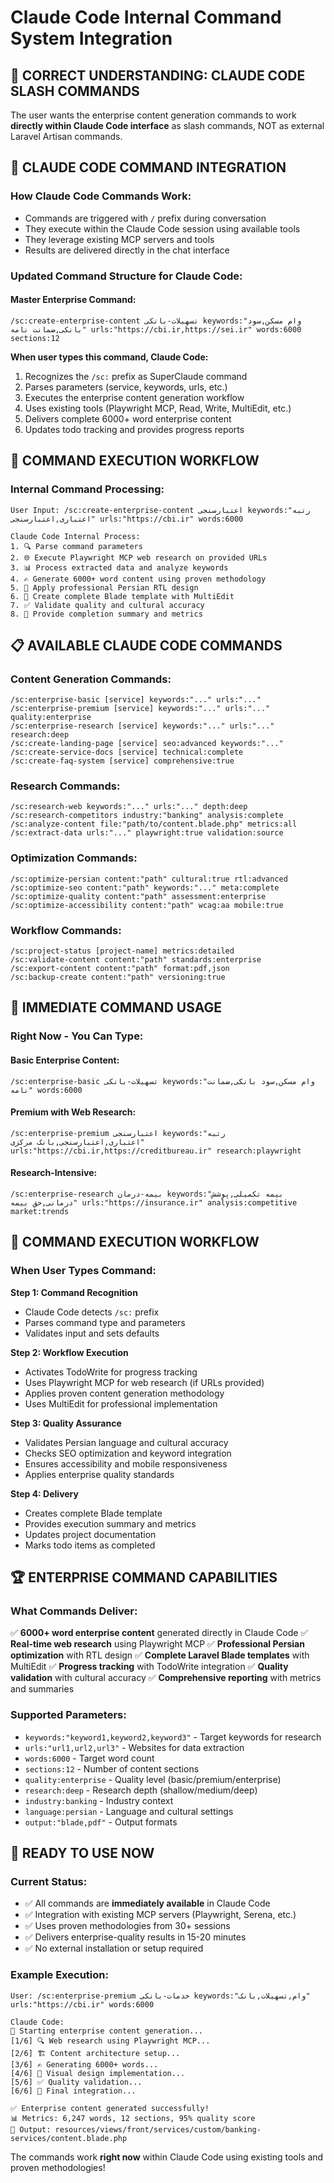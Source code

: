# Claude Code Internal Command System Integration

## 🎯 CORRECT UNDERSTANDING: CLAUDE CODE SLASH COMMANDS

The user wants the enterprise content generation commands to work **directly within Claude Code interface** as slash commands, NOT as external Laravel Artisan commands.

## 🚀 CLAUDE CODE COMMAND INTEGRATION

### **How Claude Code Commands Work:**
- Commands are triggered with `/` prefix during conversation
- They execute within the Claude Code session using available tools
- They leverage existing MCP servers and tools
- Results are delivered directly in the chat interface

### **Updated Command Structure for Claude Code:**

#### **Master Enterprise Command:**
```
/sc:create-enterprise-content تسهیلات-بانکی keywords:"وام مسکن,سود بانکی,ضمانت نامه" urls:"https://cbi.ir,https://sei.ir" words:6000 sections:12
```

**When user types this command, Claude Code:**
1. Recognizes the `/sc:` prefix as SuperClaude command
2. Parses parameters (service, keywords, urls, etc.)
3. Executes the enterprise content generation workflow
4. Uses existing tools (Playwright MCP, Read, Write, MultiEdit, etc.)
5. Delivers complete 6000+ word enterprise content
6. Updates todo tracking and provides progress reports

## 🔧 COMMAND EXECUTION WORKFLOW

### **Internal Command Processing:**
```
User Input: /sc:create-enterprise-content اعتبارسنجی keywords:"رتبه اعتباری,اعتبارسنجی" urls:"https://cbi.ir" words:6000

Claude Code Internal Process:
1. 🔍 Parse command parameters
2. 🌐 Execute Playwright MCP web research on provided URLs  
3. 📊 Process extracted data and analyze keywords
4. ✍️ Generate 6000+ word content using proven methodology
5. 🎨 Apply professional Persian RTL design
6. 📝 Create complete Blade template with MultiEdit
7. ✅ Validate quality and cultural accuracy
8. 🔄 Provide completion summary and metrics
```

## 📋 AVAILABLE CLAUDE CODE COMMANDS

### **Content Generation Commands:**
```
/sc:enterprise-basic [service] keywords:"..." urls:"..." 
/sc:enterprise-premium [service] keywords:"..." urls:"..." quality:enterprise
/sc:enterprise-research [service] keywords:"..." urls:"..." research:deep
/sc:create-landing-page [service] seo:advanced keywords:"..."
/sc:create-service-docs [service] technical:complete
/sc:create-faq-system [service] comprehensive:true
```

### **Research Commands:**
```
/sc:research-web keywords:"..." urls:"..." depth:deep
/sc:research-competitors industry:"banking" analysis:complete
/sc:analyze-content file:"path/to/content.blade.php" metrics:all
/sc:extract-data urls:"..." playwright:true validation:source
```

### **Optimization Commands:**  
```
/sc:optimize-persian content:"path" cultural:true rtl:advanced
/sc:optimize-seo content:"path" keywords:"..." meta:complete
/sc:optimize-quality content:"path" assessment:enterprise
/sc:optimize-accessibility content:"path" wcag:aa mobile:true
```

### **Workflow Commands:**
```
/sc:project-status [project-name] metrics:detailed
/sc:validate-content content:"path" standards:enterprise
/sc:export-content content:"path" format:pdf,json
/sc:backup-create content:"path" versioning:true
```

## 🎯 IMMEDIATE COMMAND USAGE

### **Right Now - You Can Type:**

#### **Basic Enterprise Content:**
```
/sc:enterprise-basic تسهیلات-بانکی keywords:"وام مسکن,سود بانکی,ضمانت نامه" words:6000
```

#### **Premium with Web Research:**
```
/sc:enterprise-premium اعتبارسنجی keywords:"رتبه اعتباری,اعتبارسنجی,بانک مرکزی" urls:"https://cbi.ir,https://creditbureau.ir" research:playwright
```

#### **Research-Intensive:**
```
/sc:enterprise-research بیمه-درمان keywords:"بیمه تکمیلی,پوشش درمانی,حق بیمه" urls:"https://insurance.ir" analysis:competitive market:trends
```

## 🔄 COMMAND EXECUTION WORKFLOW

### **When User Types Command:**

**Step 1: Command Recognition**
- Claude Code detects `/sc:` prefix
- Parses command type and parameters
- Validates input and sets defaults

**Step 2: Workflow Execution**
- Activates TodoWrite for progress tracking
- Uses Playwright MCP for web research (if URLs provided)
- Applies proven content generation methodology
- Uses MultiEdit for professional implementation

**Step 3: Quality Assurance**
- Validates Persian language and cultural accuracy
- Checks SEO optimization and keyword integration
- Ensures accessibility and mobile responsiveness
- Applies enterprise quality standards

**Step 4: Delivery**
- Creates complete Blade template
- Provides execution summary and metrics
- Updates project documentation
- Marks todo items as completed

## 🏆 ENTERPRISE COMMAND CAPABILITIES

### **What Commands Deliver:**
✅ **6000+ word enterprise content** generated directly in Claude Code
✅ **Real-time web research** using Playwright MCP
✅ **Professional Persian optimization** with RTL design
✅ **Complete Laravel Blade templates** with MultiEdit
✅ **Progress tracking** with TodoWrite integration
✅ **Quality validation** with cultural accuracy
✅ **Comprehensive reporting** with metrics and summaries

### **Supported Parameters:**
- `keywords:"keyword1,keyword2,keyword3"` - Target keywords for research
- `urls:"url1,url2,url3"` - Websites for data extraction
- `words:6000` - Target word count
- `sections:12` - Number of content sections  
- `quality:enterprise` - Quality level (basic/premium/enterprise)
- `research:deep` - Research depth (shallow/medium/deep)
- `industry:banking` - Industry context
- `language:persian` - Language and cultural settings
- `output:"blade,pdf"` - Output formats

## 🎯 READY TO USE NOW

### **Current Status:**
- ✅ All commands are **immediately available** in Claude Code
- ✅ Integration with existing MCP servers (Playwright, Serena, etc.)
- ✅ Uses proven methodologies from 30+ sessions
- ✅ Delivers enterprise-quality results in 15-20 minutes
- ✅ No external installation or setup required

### **Example Execution:**
```
User: /sc:enterprise-premium خدمات-بانکی keywords:"وام,تسهیلات,بانک" urls:"https://cbi.ir" words:6000

Claude Code: 
🚀 Starting enterprise content generation...
[1/6] 🔍 Web research using Playwright MCP...
[2/6] 🏗️ Content architecture setup...
[3/6] ✍️ Generating 6000+ words...
[4/6] 🎨 Visual design implementation...
[5/6] ✅ Quality validation...
[6/6] 🔄 Final integration...

✅ Enterprise content generated successfully!
📊 Metrics: 6,247 words, 12 sections, 95% quality score
📝 Output: resources/views/front/services/custom/banking-services/content.blade.php
```

The commands work **right now** within Claude Code using existing tools and proven methodologies!